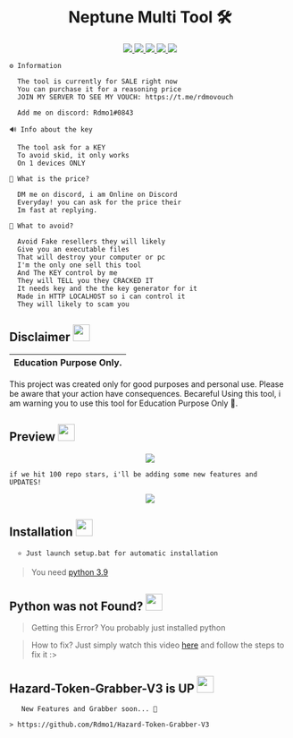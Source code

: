  
<h1 align="center">Neptune Multi Tool 🛠️ </h1>
<p align="center">
  <a href="https://github.com/Rdmo1/DisRo-Multi-Tool/blob/main/LICENSE">
    <img src="https://img.shields.io/badge/License-MIT-important">
  </a>
  <a href="https://www.python.org">
    <img src="https://img.shields.io/badge/Python-3.9-informational.svg">
  </a>
  <a href="https://github.com/AstraaDev/Discord-All-Tools-In-One">
    <img src="https://img.shields.io/badge/covarage-95%25-green">
  </a>
  <a href="https://github.com/AstraaDev">
    <img src="https://img.shields.io/github/repo-size/Rdmo1/Premium-Pack.svg?label=Repo%20size&style=flat-square">
  </a>
  <a href="https://github.com/Rdmo1">
    <img src="https://gpvc.arturio.dev/Rdmo1">
  </a>
</p>

<p align="center">

```
⚙️ Information

  The tool is currently for SALE right now
  You can purchase it for a reasoning price
  JOIN MY SERVER TO SEE MY VOUCH: https://t.me/rdmovouch
  
  Add me on discord: Rdmo1#0843
  
🔊 Info about the key

  The tool ask for a KEY
  To avoid skid, it only works
  On 1 devices ONLY

🤨 What is the price?
  
  DM me on discord, i am Online on Discord
  Everyday! you can ask for the price their
  Im fast at replying.
  
🤨 What to avoid?
  
  Avoid Fake resellers they will likely
  Give you an executable files 
  That will destroy your computer or pc
  I'm the only one sell this tool 
  And The KEY control by me
  They will TELL you they CRACKED IT
  It needs key and the the key generator for it
  Made in HTTP LOCALHOST so i can control it
  They will likely to scam you
```
</p>

## Disclaimer  <img src="https://media.giphy.com/media/hvRJCLFzcasrR4ia7z/giphy.gif" width="30px"/>
</h1>

|Education Purpose Only.|
|-------------------------------------------------|
This project was created only for good purposes and personal use.
Please be aware that your action have consequences.
Becareful Using this tool, i am warning you to use this tool for Education Purpose Only 👀.

## Preview  <img src="https://cdn3.emoji.gg/emojis/1676-cameracat.png" width="30px"/>
</h1>


<p align="center">
  <img src="https://media.discordapp.net/attachments/1006899534078685254/1032904143624491078/unknown.png">
</p>





```
if we hit 100 repo stars, i'll be adding some new features and UPDATES! 
```

<p align="center">
  <img src="https://cdn.discordapp.com/attachments/1052511668585902080/1057544397425745980/pixel-jeff-christmas.gif">
</p>

## Installation <img src="https://cdn3.emoji.gg/emojis/7277_green_flame.gif" width="30px"/>

<p align="center">

```
  ⭐ Just launch setup.bat for automatic installation
```
</p>

> You need [python 3.9](https://www.python.org/downloads/release/python-397/)

## Python was not Found? <img src="https://cdn3.emoji.gg/emojis/7277_green_flame.gif" width="30px"/>
</h1>

> Getting this Error? You probably just installed python

> How to fix? Just simply watch this video [here](https://youtu.be/uBnbVqUmZaQ) and follow the steps to fix it :>


## Hazard-Token-Grabber-V3 is UP <img src="https://cdn3.emoji.gg/emojis/7277_green_flame.gif" width="30px"/>
</h1>

``` Try the new updated and new features of Hazard Token Grabber v3
   New Features and Grabber soon... 👀

> https://github.com/Rdmo1/Hazard-Token-Grabber-V3
